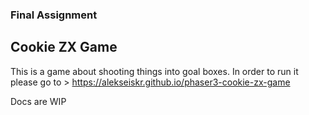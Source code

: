 ### Final Assignment
## Cookie ZX Game

This is a game about shooting things into goal boxes.
In order to run it please go to > https://alekseiskr.github.io/phaser3-cookie-zx-game

Docs are WIP
